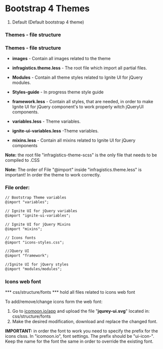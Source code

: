 
Bootstrap 4 Themes
=====================


1. Default (Default bootstrap 4 theme)




### Themes - file structure


### Themes - file structure

* **images** - Contain all images related to the theme

* **infragistics.theme.less** - The root file which import all partial files.

* **Modules** - Contain all theme styles related to Ignite UI for jQuery modules.

* **Styles-guide** - In progress theme style guide

* **framework.less** -  Contain all styles, that are needed, in order to make Ignite UI for jQuery component's to work properly witch jQueryUI components.

* **variables.less** - Theme variables.

* **ignite-ui-variables.less** -Theme variables.

* **mixins.less** - Contain all mixins related to Ignite UI for jQuery components


**Note:** the root file "infragistics-theme-scss" is the only file that needs to be compiled to .CSS


**Note:** The order of File "@import" inside "infragistics.theme.less" is important! In order the theme to work correctly.



### File order:

```diff
// Bootstrap Theme variables
@import "variables";

// Ignite UI for jQuery variables
@import "ignite-ui-variables";

// Ignite UI for jQuery Mixins
@import "mixins";

// Icons fonts
@import "icons-styles.css";

//JQuery UI
@import "framework";

//Ignite UI for jQuery styles
@import "modules/modules";
```


### Icons web font

*** css/structure/fonts ***
hold all files related to icons web font

To add/remove/change icons form the web font:
1. Go to [icomoon.io/app](icomoon.io/app) and upload the file "**jqurey-ui.svg**" located in: css/structure/fonts
2. Make the desired modification, download and replace the changed font.


**IMPORTANT:**
in order the font to work you need to specify the prefix for the icons clsss.
In "icomoon.io", font settings. The prefix should be "ui-icon-".
Keep the name for the font the same in order to override the existing font.
